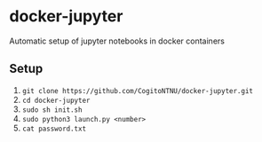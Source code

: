 # docker-jupyter
Automatic setup of jupyter notebooks in docker containers

## Setup
1. `git clone https://github.com/CogitoNTNU/docker-jupyter.git`
2. `cd docker-jupyter`
3. `sudo sh init.sh`
4. `sudo python3 launch.py <number>`
5. `cat password.txt`
